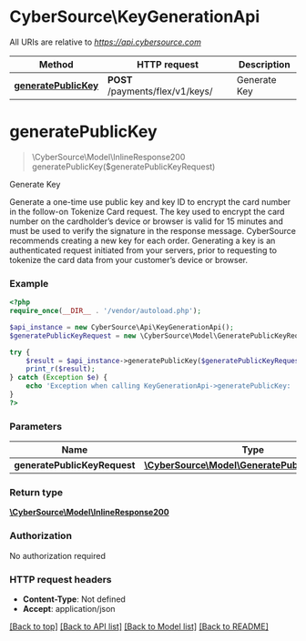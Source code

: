 # CyberSource\KeyGenerationApi

All URIs are relative to *https://api.cybersource.com*

Method | HTTP request | Description
------------- | ------------- | -------------
[**generatePublicKey**](KeyGenerationApi.md#generatePublicKey) | **POST** /payments/flex/v1/keys/ | Generate Key


# **generatePublicKey**
> \CyberSource\Model\InlineResponse200 generatePublicKey($generatePublicKeyRequest)

Generate Key

Generate a one-time use public key and key ID to encrypt the card number in the follow-on Tokenize Card request. The key used to encrypt the card number on the cardholder’s device or browser is valid for 15 minutes and must be used to verify the signature in the response message. CyberSource recommends creating a new key for each order. Generating a key is an authenticated request initiated from your servers, prior to requesting to tokenize the card data from your customer’s device or browser.

### Example
```php
<?php
require_once(__DIR__ . '/vendor/autoload.php');

$api_instance = new CyberSource\Api\KeyGenerationApi();
$generatePublicKeyRequest = new \CyberSource\Model\GeneratePublicKeyRequest(); // \CyberSource\Model\GeneratePublicKeyRequest | 

try {
    $result = $api_instance->generatePublicKey($generatePublicKeyRequest);
    print_r($result);
} catch (Exception $e) {
    echo 'Exception when calling KeyGenerationApi->generatePublicKey: ', $e->getMessage(), PHP_EOL;
}
?>
```

### Parameters

Name | Type | Description  | Notes
------------- | ------------- | ------------- | -------------
 **generatePublicKeyRequest** | [**\CyberSource\Model\GeneratePublicKeyRequest**](../Model/GeneratePublicKeyRequest.md)|  |

### Return type

[**\CyberSource\Model\InlineResponse200**](../Model/InlineResponse200.md)

### Authorization

No authorization required

### HTTP request headers

 - **Content-Type**: Not defined
 - **Accept**: application/json

[[Back to top]](#) [[Back to API list]](../../README.md#documentation-for-api-endpoints) [[Back to Model list]](../../README.md#documentation-for-models) [[Back to README]](../../README.md)

